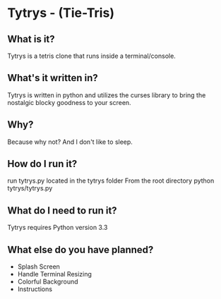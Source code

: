Tytrys - (Tie-Tris)
===================

What is it?
-----------
Tytrys is a tetris clone that runs inside a terminal/console.

What's it written in?
---------------------
Tytrys is written in python and utilizes the curses library to bring the nostalgic blocky goodness to your screen.

Why?
----
Because why not? And I don't like to sleep.

How do I run it?
--------------------
run tytrys.py located in the tytrys folder
From the root directory
    python tytrys/tytrys.py

What do I need to run it?
-------------------------
Tytrys requires Python version 3.3

What else do you have planned?
------------------------------
* Splash Screen
* Handle Terminal Resizing
* Colorful Background
* Instructions